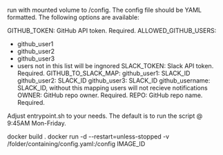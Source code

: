 run with mounted volume to /config. The config file should be YAML formatted. The following options are available:

GITHUB_TOKEN: GitHub API token. Required.
ALLOWED_GITHUB_USERS:
  - github_user1
  - github_user2
  - github_user3
  - users not in this list will be ingnored
SLACK_TOKEN: Slack API token. Required.
GITHUB_TO_SLACK_MAP:
  github_user1: SLACK_ID
  github_user2: SLACK_ID
  github_user3: SLACK_ID
  github_username: SLACK_ID, without this mapping users will not recieve notifications
OWNER: GitHub repo owner. Required.
REPO: GitHub repo name. Required.

Adjust entrypoint.sh to your needs. The default is to run the script @ 9:45AM Mon-Friday.

docker build .
docker run -d --restart=unless-stopped -v /folder/containing/config.yaml:/config IMAGE_ID